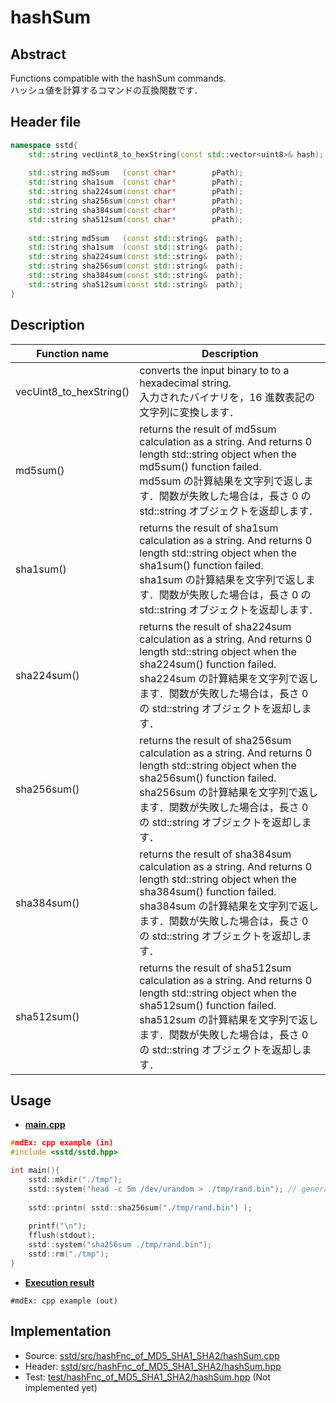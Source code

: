 # hashSum
## Abstract
Functions compatible with the hashSum commands.  
ハッシュ値を計算するコマンドの互換関数です．

## Header file
```cpp
namespace sstd{
    std::string vecUint8_to_hexString(const std::vector<uint8>& hash);
    
    std::string md5sum   (const char*        pPath);
    std::string sha1sum  (const char*        pPath);
    std::string sha224sum(const char*        pPath);
    std::string sha256sum(const char*        pPath);
    std::string sha384sum(const char*        pPath);
    std::string sha512sum(const char*        pPath);
    
    std::string md5sum   (const std::string&  path);
    std::string sha1sum  (const std::string&  path);
    std::string sha224sum(const std::string&  path);
    std::string sha256sum(const std::string&  path);
    std::string sha384sum(const std::string&  path);
    std::string sha512sum(const std::string&  path);
}
```

## Description
| Function name | Description |
| ------------- | ----------- |
| vecUint8_to_hexString() | converts the input binary to to a hexadecimal string.<br>入力されたバイナリを，16 進数表記の文字列に変換します． |
| md5sum()      | returns the result of md5sum calculation as a string. And returns 0 length std::string object when the md5sum() function failed.<br>md5sum の計算結果を文字列で返します．関数が失敗した場合は，長さ 0 の std::string オブジェクトを返却します． |
| sha1sum()     | returns the result of sha1sum calculation as a string. And returns 0 length std::string object when the sha1sum() function failed.<br>sha1sum の計算結果を文字列で返します．関数が失敗した場合は，長さ 0 の std::string オブジェクトを返却します． |
| sha224sum()   | returns the result of sha224sum calculation as a string. And returns 0 length std::string object when the sha224sum() function failed.<br>sha224sum の計算結果を文字列で返します．関数が失敗した場合は，長さ 0 の std::string オブジェクトを返却します． |
| sha256sum()   | returns the result of sha256sum calculation as a string. And returns 0 length std::string object when the sha256sum() function failed.<br>sha256sum の計算結果を文字列で返します．関数が失敗した場合は，長さ 0 の std::string オブジェクトを返却します． |
| sha384sum()   | returns the result of sha384sum calculation as a string. And returns 0 length std::string object when the sha384sum() function failed.<br>sha384sum の計算結果を文字列で返します．関数が失敗した場合は，長さ 0 の std::string オブジェクトを返却します． |
| sha512sum()   | returns the result of sha512sum calculation as a string. And returns 0 length std::string object when the sha512sum() function failed.<br>sha512sum の計算結果を文字列で返します．関数が失敗した場合は，長さ 0 の std::string オブジェクトを返却します． |


## Usage
- <u>**main.cpp**</u>
```cpp
#mdEx: cpp example (in)
#include <sstd/sstd.hpp>

int main(){
    sstd::mkdir("./tmp");
    sstd::system("head -c 5m /dev/urandom > ./tmp/rand.bin"); // generate 5 MB random file
    
    sstd::printn( sstd::sha256sum("./tmp/rand.bin") );
    
    printf("\n");
    fflush(stdout);
    sstd::system("sha256sum ./tmp/rand.bin");
    sstd::rm("./tmp");
}
```
- <u>**Execution result**</u>
```
#mdEx: cpp example (out)
```

## Implementation
- Source: [sstd/src/hashFnc_of_MD5_SHA1_SHA2/hashSum.cpp](https://github.com/admiswalker/SubStandardLibrary-SSTD-/blob/master/sstd/src/hashFnc_of_MD5_SHA1_SHA2/hashSum.cpp)
- Header: [sstd/src/hashFnc_of_MD5_SHA1_SHA2/hashSum.hpp](https://github.com/admiswalker/SubStandardLibrary-SSTD-/blob/master/sstd/src/hashFnc_of_MD5_SHA1_SHA2/hashSum.hpp)
- Test: [test/hashFnc_of_MD5_SHA1_SHA2/hashSum.hpp](https://github.com/admiswalker/SubStandardLibrary-SSTD-/blob/master/test/hashFnc_of_MD5_SHA1_SHA2/hashSum.hpp)
  (Not implemented yet)

